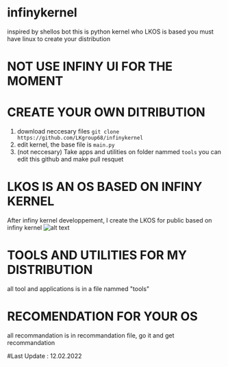 # infinykernel
inspired by shellos bot 
this is python kernel who LKOS is based
you must have linux to create your distribution
# NOT USE INFINY UI FOR THE MOMENT

# CREATE YOUR OWN DITRIBUTION
1. download neccesary files
```git clone https://github.com/LKgroup68/infinykernel```
2. edit kernel, the base file is ```main.py```
3. (not neccesary) Take apps and utilities on folder nammed ```tools```
you can edit this github and make pull resquet
# LKOS IS AN OS BASED ON INFINY KERNEL
After infiny kernel developpement, I create the LKOS for public based on infiny kernel
![alt text](https://github.com/LKgroup68/infinykernel/blob/main/LKOS%20SAMPLE.png)

# TOOLS AND UTILITIES FOR MY DISTRIBUTION
all tool and applications is in a file nammed "tools"

# RECOMENDATION FOR YOUR OS
all recommandation is in recommandation file, go it and get recommandation

#Last Update : 12.02.2022
